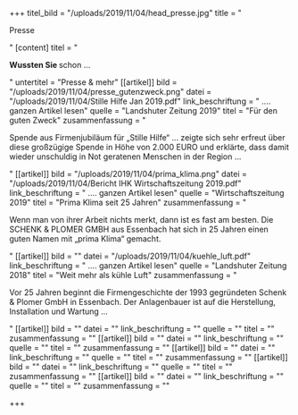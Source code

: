 +++
titel_bild = "/uploads/2019/11/04/head_presse.jpg"
title = "<p>Presse</p>"
[content]
titel = "<p><strong>Wussten Sie </strong>schon ...</p>"
untertitel = "Presse & mehr"
[[artikel]]
bild = "/uploads/2019/11/04/presse_gutenzweck.png"
datei = "/uploads/2019/11/04/Stille Hilfe Jan 2019.pdf"
link_beschriftung = " .... ganzen Artikel lesen"
quelle = "Landshuter Zeitung 2019"
titel = "Für den guten Zweck"
zusammenfassung = "<p>Spende aus Firmenjubiläum für „Stille Hilfe“ ... zeigte sich sehr erfreut über diese großzügige Spende in Höhe von 2.000 EURO und erklärte, dass damit wieder unschuldig in Not geratenen Menschen in der Region ...</p>"
[[artikel]]
bild = "/uploads/2019/11/04/prima_klima.png"
datei = "/uploads/2019/11/04/Bericht IHK Wirtschaftszeitung 2019.pdf"
link_beschriftung = " .... ganzen Artikel lesen"
quelle = "Wirtschaftszeitung 2019"
titel = "Prima Klima seit 25 Jahren"
zusammenfassung = "<p>Wenn man von ihrer Arbeit nichts merkt, dann ist es fast am besten. Die SCHENK &amp; PLOMER GMBH aus Essenbach hat sich in 25 Jahren einen guten Namen mit „prima Klima“ gemacht.</p>"
[[artikel]]
bild = ""
datei = "/uploads/2019/11/04/kuehle_luft.pdf"
link_beschriftung = " .... ganzen Artikel lesen"
quelle = "Landshuter Zeitung 2018"
titel = "Weit mehr als kühle Luft"
zusammenfassung = "<p>Vor 25 Jahren beginnt die Firmengeschichte der 1993 gegründeten Schenk &amp; Plomer GmbH in Essenbach. Der Anlagenbauer ist auf die Herstellung, Installation und Wartung ...</p>"
[[artikel]]
bild = ""
datei = ""
link_beschriftung = ""
quelle = ""
titel = ""
zusammenfassung = ""
[[artikel]]
bild = ""
datei = ""
link_beschriftung = ""
quelle = ""
titel = ""
zusammenfassung = ""
[[artikel]]
bild = ""
datei = ""
link_beschriftung = ""
quelle = ""
titel = ""
zusammenfassung = ""
[[artikel]]
bild = ""
datei = ""
link_beschriftung = ""
quelle = ""
titel = ""
zusammenfassung = ""
[[artikel]]
bild = ""
datei = ""
link_beschriftung = ""
quelle = ""
titel = ""
zusammenfassung = ""

+++
